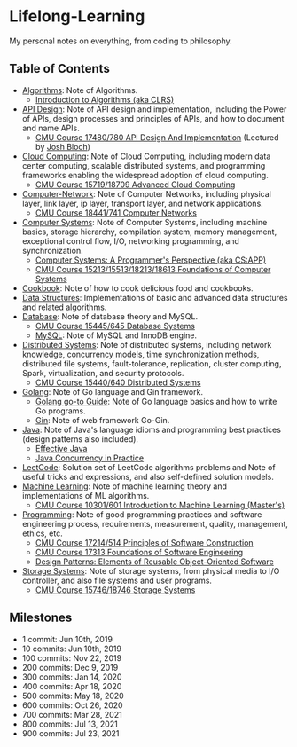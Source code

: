 # Lifelong-Learning

My personal notes on everything, from coding to philosophy.

## Table of Contents

* [Algorithms](./Algorithms/): Note of Algorithms.
  * [Introduction to Algorithms (aka CLRS)](./CLRS/Algorithms/)
* [API Design](./API-Design/): Note of API design and implementation, including the Power of APIs, design processes and principles of APIs, and how to document and name APIs.
  * [CMU Course 17480/780 API Design And Implementation](./API-Design/cmu-17780/) (Lectured by [Josh Bloch](https://www.isri.cmu.edu/people/affiliated-fac/bloch-josh.html))
* [Cloud Computing](./Cloud-Computing/): Note of Cloud Computing, including modern data center computing, scalable distributed systems, and programming frameworks enabling the widespread adoption of cloud computing.
  * [CMU Course 15719/18709 Advanced Cloud Computing](./Cloud-Computing/cmu-18709/)
* [Computer-Network](./Computer-Networks/): Note of Computer Networks, including physical layer, link layer, ip layer, transport layer, and network applications.
  * [CMU Course 18441/741 Computer Networks](./Computer-Networks/cmu-18741/)
* [Computer Systems](./Computer-Systems/): Note of Computer Systems, including machine basics, storage hierarchy, compilation system, memory management, exceptional control flow, I/O, networking programming, and synchronization.
  * [Computer Systems: A Programmer's Perspective (aka CS:APP)](./Computer-Systems/CSAPP/)
  * [CMU Course 15213/15513/18213/18613 Foundations of Computer Systems](./Computer-Systems/cmu-18613/)
* [Cookbook](./Cookbook/): Note of how to cook delicious food and cookbooks.
* [Data Structures](./Data-Structures/): Implementations of basic and advanced data structures and related algorithms.
* [Database](./Database/): Note of database theory and MySQL.
  * [CMU Course 15445/645 Database Systems](./Database/cmu-15645/)
  * [MySQL](./Database/MySQL/): Note of MySQL and InnoDB engine.
* [Distributed Systems](./Distributed-Systems/): Note of distributed systems, including network knowledge, concurrency models, time synchronization methods, distributed file systems, fault-tolerance, replication, cluster computing, Spark, virtualization, and security protocols.
  * [CMU Course 15440/640 Distributed Systems](./Distributed-Systems/cmu-15640/)
* [Golang](./Golang/): Note of Go language and Gin framework.
  * [Golang go-to Guide](./Golang/Go-go-to-Guide/): Note of Go language basics and how to write Go programs.
  * [Gin](./Golang/Gin): Note of web framework Go-Gin.
* [Java](./Java/): Note of Java's language idioms and programming best practices (design patterns also included).
  * [Effective Java](./Java/Effective%20Java/)
  * [Java Concurrency in Practice](./Java/Java%20Concurrency%20in%20Practice/)
* [LeetCode](./LeetCode/): Solution set of LeetCode algorithms problems and Note of useful tricks and expressions, and also self-defined solution models.
* [Machine Learning](./Machine-Learning/): Note of machine learning theory and implementations of ML algorithms.
  * [CMU Course 10301/601 Introduction to Machine Learning (Master's)](./Machine-Learning/cmu-10601/)
* [Programming](./Programming/): Note of good programming practices and software engineering process, requirements, measurement, quality, management, ethics, etc.
  * [CMU Course 17214/514 Principles of Software Construction](./Programming/cmu-17514/)
  * [CMU Course 17313 Foundations of Software Engineering](./Programming/cmu-17313/)
  * [Design Patterns: Elements of Reusable Object-Oriented Software](./Programming/Design%20Patterns/)
* [Storage Systems](./Storage-Systems): Note of storage systems, from physical media to I/O controller, and also file systems and user programs.
  * [CMU Course 15746/18746 Storage Systems](./Storage-Systems/cmu-18746/)

## Milestones

* 1 commit: Jun 10th, 2019
* 10 commits: Jun 10th, 2019
* 100 commits: Nov 22, 2019
* 200 commits: Dec 9, 2019
* 300 commits: Jan 14, 2020
* 400 commits: Apr 18, 2020
* 500 commits: May 18, 2020
* 600 commits: Oct 26, 2020
* 700 commits: Mar 28, 2021
* 800 commits: Jul 13, 2021
* 900 commits: Jul 23, 2021

